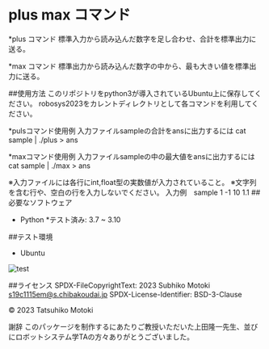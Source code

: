 # plus max コマンド
*plus コマンド
標準入力から読み込んだ数字を足し合わせ、合計を標準出力に送る。

*max コマンド
標準出力から読み込んだ数字の中から、最も大きい値を標準出力に送る。

##使用方法
このリポジトリをpython3が導入されているUbuntu上に保存してください。
robosys2023をカレントディレクトリとして各コマンドを利用してください。

*pulsコマンド使用例
入力ファイルsampleの合計をansに出力するには
cat sample | ./plus > ans

*maxコマンド使用例
入力ファイルsampleの中の最大値をansに出力するには
cat sample | ./max > ans

※入力ファイルには各行にint,float型の実数値が入力されていること。
※文字列を含む行や、空白の行を入力しないでください。
入力例　sample
1
-1
10
1.1
##必要なソフトウェア
* Python
  *テスト済み: 3.7 ~ 3.10

##テスト環境
* Ubuntu

![test](https://github.com/MotokiTatsuhiko/robosys2023/actions/workflows/test.yml/badge.svg)

##ライセンス
SPDX-FileCopyrightText: 2023 Subhiko Motoki <s19c1115em@s.chibakoudai.jp>
SPDX-License-Identifier: BSD-3-Clause

© 2023 Tatsuhiko Motoki

謝辞
このパッケージを制作するにあたりご教授いただいた上田隆一先生、並びにロボットシステム学TAの方々ありがとうございました。


